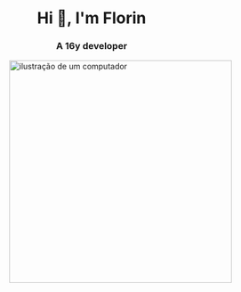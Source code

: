 <h1 align="center">Hi 👋, I'm Florin</h1>
<h3 align="center">A 16y developer</h3>

<img src="https://raw.githubusercontent.com/MicaelliMedeiros/micaellimedeiros/master/image/computer-illustration.png" alt="ilustração de um computador" min-width="400px" max-width="400px" width="400px" align="right">
